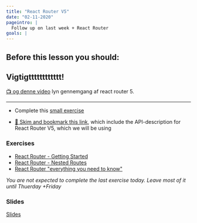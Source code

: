 ```yaml
---
title: "React Router V5"
date: "02-11-2020"
pageintro: |
  Follow up on last week + React Router
goals: |
---
```


## Before this lesson you should:

## Vigtigtttttttttttt!

[:tv: og denne video](https://www.youtube.com/watch?v=cKnc8gXn80Q) lyn gennemgang af react router 5.

---

- Complete this [small exercise](https://docs.google.com/document/d/1TPkVw4HLB1yeKXOrQQKvH72JOvBQhgVmxSCe8087NoE/edit?usp=sharing)

<!--BEGIN readings ##-->

- [:book: Skim and bookmark this link](https://reacttraining.com/react-router/web/api/), which include the API-description for React Router V5, which we will be using
  <!--END readings ##-->

<!--BEGIN readings_guides ##-->

<!--END readings_guides ##-->

### Exercises

 <!--BEGIN exercises ##-->

- [React Router - Getting Started](https://docs.google.com/document/d/1TPkVw4HLB1yeKXOrQQKvH72JOvBQhgVmxSCe8087NoE/edit?usp=sharing)
- [React Router - Nested Routes](https://docs.google.com/document/d/1yDPCV4-6Zom0ZmrFjh59260TEKqdrA7X7Xvr6ZKURV0/edit?usp=sharing)
- [React Router "everything you need to know"](https://docs.google.com/document/d/1WEtTJ8rHr84h6uLP5nPeB0wSaAJ0FywoEeFTWRVkc9E/edit?usp=sharing)
  <!--END exercises ##-->

_You are not expected to complete the last exercise today. Leave most of it until Thuerday +Friday_

### Slides

[Slides](http://sem3slides.mydemos.dk//reactRouting/routing.html#1)
